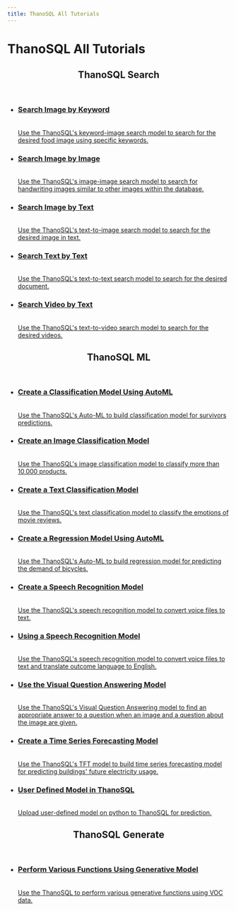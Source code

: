 ```yaml
---
title: ThanoSQL All Tutorials
---
```


# __ThanoSQL All Tutorials__ 

<div class="card">
    <header>
        <h2 id="card-h2"> ThanoSQL Search</h2>
    </header>
    <ul class="fullclick">
        <li>
            <a href="../thanosql_search/search_image_by_keyword/">
                <h3>
                    Search Image by Keyword
                </h3>
                <p>
                    <br>Use the ThanoSQL's keyword-image search model to search for the desired food image using specific keywords.</br>
                </p>
            </a>
        </li>
        <li>
            <a href="../thanosql_search/search_image_by_image/">
                <h3>
                    Search Image by Image
                </h3>
                <p>
                    <br>Use the ThanoSQL's image-image search model to search for handwriting images similar to other images within the database.</br>
                </p>
            </a>
        </li>
        <li>
            <a href="../thanosql_search/search_image_by_text/">
                <h3>
                    Search Image by Text
                </h3>
                <p>
                    <br>Use the ThanoSQL's text-to-image search model to search for the desired image in text.</br>
                </p>
            </a>
        </li>
        <li>
            <a href="../thanosql_search/search_text_by_text/">
                <h3>
                    Search Text by Text
                </h3>
                <p>
                    <br>Use the ThanoSQL's text-to-text search model to search for the desired document.</br>
                </p>
            </a>
        </li>
        <li>
            <a href="../thanosql_search/search_video_by_text/">
                <h3>
                    Search Video by Text
                </h3>
                <p>
                    <br>Use the ThanoSQL's text-to-video search model to search for the desired videos.</br>
                </p>
            </a>
        </li>
    </ul>
    <header>
        <h2 id="card-h2"> ThanoSQL ML</h2>
    </header>
    <ul class="fullclick">
        <li>
            <a href="../thanosql_ml/classification/automl_classification/">
                <h3>
                    Create a Classification Model Using AutoML
                </h3>
                <p>
                    <br>Use the ThanoSQL's Auto-ML to build classification model for survivors predictions.</br>
                </p>
            </a>
        </li>
        <li>
            <a href="../thanosql_ml/classification/image_classification/">
                <h3>
                    Create an Image Classification Model
                </h3>
                <p>
                    <br>
                        Use the ThanoSQL's image classification model to classify more than 10,000 products.
                    </br>  
                </p>
            </a>
        </li>
        <li>
            <a href="../thanosql_ml/classification/text_classification/">
                <h3>
                    Create a Text Classification Model
                </h3>
                <p>
                    <br>
                        Use the ThanoSQL's text classification model to classify the emotions of movie reviews.
                    </br>
                </p>
            </a>
        </li>
        <li>
            <a href="../thanosql_ml/regression/automl_regression/">
                <h3>
                    Create a Regression Model Using AutoML
                </h3>
                <p>
                    <br>
                        Use the ThanoSQL's Auto-ML to build regression model for predicting the demand of bicycles.
                    </br>
                </p>
            </a>
        </li>
        <li>
            <a href="../thanosql_ml/audio_recognition/speech_recognition/">
                <h3>
                    Create a Speech Recognition Model
                </h3>
                <p>
                    <br>
                        Use the ThanoSQL's speech recognition model to convert voice files to text.
                    </br>
                </p>
            </a>
        </li>
        <li>
            <a href="../thanosql_ml/audio_recognition/speech_recognition2/">
                <h3>
                     Using a Speech Recognition Model
                </h3>
                <p>
                    <br>
                        Use the ThanoSQL's speech recognition model to convert voice files to text and translate outcome language to English.
                    </br>
                </p>
            </a>
        </li>
        <li>
            <a href="../thanosql_ml/question_answering/visual_question_answering/">
                <h3>
                     Use the Visual Question Answering Model
                </h3>
                <p>
                    <br>
                        Use the ThanoSQL's Visual Question Answering model to find an appropriate answer to a question when an image and a question about the image are given.
                    </br>
                </p>
            </a>
        </li>
        <li>
            <a href="../thanosql_ml/timeseries/timeseries_forecasting/">
                <h3>
                    Create a Time Series Forecasting Model
                </h3>
                <p>
                    <br>
                        Use the ThanoSQL's TFT model to build time series forecasting model for predicting buildings' future electricity usage.
                    </br>
                </p>
            </a>
        </li>
        <li>
            <a href="../thanosql_ml/udm_tutorial/">
                <h3>
                    User Defined Model in ThanoSQL
                </h3>
                <p>
                    <br>
                        Upload user-defined model on python to ThanoSQL for prediction.
                    </br>
                </p>
            </a>
        </li>
    </ul>
    <header>
        <h2 id="card-h2"> ThanoSQL Generate</h2>
    </header>
    <ul class="fullclick">
        <li>
            <a href="../thanosql_generate/generate_gpt/">
                <h3>
                    Perform Various Functions Using Generative Model
                </h3>
                <p>
                    <br>Use the ThanoSQL to perform various generative functions using VOC data.</br>
                </p>
            </a>
        </li>
    </ul>
</div>

